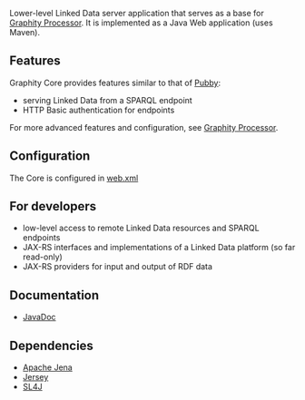 Lower-level Linked Data server application that serves as a base for [Graphity Processor](https://github.com/Graphity/graphity-processor). It is implemented as a Java Web application (uses Maven).

Features
--------

Graphity Core provides features similar to that of [Pubby](http://wifo5-03.informatik.uni-mannheim.de/pubby/):
* serving Linked Data from a SPARQL endpoint
* HTTP Basic authentication for endpoints
 
For more advanced features and configuration, see [Graphity Processor](https://github.com/Graphity/graphity-processor).

Configuration
-------------

The Core is configured in [web.xml](../../blob/master/src/main/webapp/WEB-INF/web.xml)

For developers
--------------
* low-level access to remote Linked Data resources and SPARQL endpoints
* JAX-RS interfaces and implementations of a Linked Data platform (so far read-only)
* JAX-RS providers for input and output of RDF data

Documentation
-------------
* [JavaDoc](http://graphity.github.io/graphity-core/apidocs/)

Dependencies
--------------

* [Apache Jena](http://jena.apache.org)
* [Jersey](http://jersey.java.net)
* [SL4J](http://www.slf4j.org)